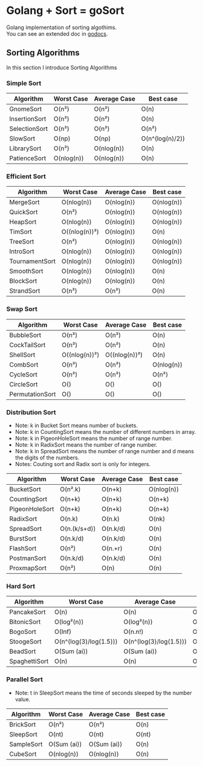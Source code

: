 # Golang + Sort = goSort

Golang implementation of sorting algothims.  
You can see an extended doc in [godocs](https://godoc.org/github.com/Jenazads/golgos/sort).

## Sorting Algorithms

In this section I introduce Sorting Algorithms

### Simple Sort

<center>

| Algorithm | Worst Case | Average Case | Best case |
| --- | --- | --- | --- |
| GnomeSort | O(n²) | O(n²) | O(n) |
| InsertionSort | O(n²) | O(n²) | O(n) |
| SelectionSort | O(n²) | O(n²) | O(n²) |
| SlowSort | O(np) | O(np) | O(n^(log(n)/2)) |
| LibrarySort | O(n²) | O(nlog(n)) | O(n) |
| PatienceSort | O(nlog(n)) | O(nlog(n)) | O(n) |

</center>

### Efficient Sort

<center>

| Algorithm | Worst Case | Average Case | Best case |
| --- | --- | --- | --- |
| MergeSort | O(nlog(n)) | O(nlog(n)) | O(nlog(n)) |
| QuickSort | O(n²) | O(nlog(n)) | O(nlog(n)) |
| HeapSort | O(nlog(n)) | O(nlog(n)) | O(nlog(n)) |
| TimSort | O((nlog(n))²) | O(nlog(n)) | O(n) |
| TreeSort | O(n²) | O(nlog(n)) | O(nlog(n)) |
| IntroSort | O(nlog(n)) | O(nlog(n)) | O(nlog(n)) |
| TournamentSort | O(nlog(n)) | O(nlog(n)) | O(nlog(n)) |
| SmoothSort | O(nlog(n)) | O(nlog(n)) | O(n) |
| BlockSort | O(nlog(n)) | O(nlog(n)) | O(n) |
| StrandSort | O(n²) | O(n²) | O(n) |

</center>

### Swap Sort

<center>

| Algorithm | Worst Case | Average Case | Best case |
| --- | --- | --- | --- |
| BubbleSort | O(n²) | O(n²) | O(n) |
| CockTailSort | O(n²) | O(n²) | O(n) |
| ShellSort | O((nlog(n))²) | O((nlog(n))²) | O(n) |
| CombSort | O(n²) | O(n²) | O(nlog(n)) |
| CycleSort | O(n²) | O(n²) | O(n²) |
| CircleSort | O() | O() | O() |
| PermutationSort | O() | O() | O() |

</center>

### Distribution Sort

* Note: k in Bucket Sort means number of buckets.  
* Note: k in CountingSort means the number of different numbers in array.  
* Note: k in PigeonHoleSort means the number of range number.  
* Note: k in RadixSort means the number of range number.
* Note: k in SpreadSort means the number of range number and d means the digits of the numbers.  
* Notes: Couting sort and Radix sort is only for integers.

<center>

| Algorithm | Worst Case | Average Case | Best case |
| --- | --- | --- | --- |
| BucketSort | O(n².k) | O(n+k) | O(nlog(n)) |
| CountingSort | O(n+k) | O(n+k) | O(n+k) |
| PigeonHoleSort | O(n+k) | O(n+k) | O(n+k) |
| RadixSort | O(n.k) | O(n.k) | O(nk) |
| SpreadSort | O(n.(k/s+d)) | O(n.k/d) | O(n) |
| BurstSort | O(n.k/d) | O(n.k/d) | O(n) |
| FlashSort | O(n²) | O(n.+r) | O(n) |
| PostmanSort | O(n.k/d) | O(n.k/d) | O(n) |
| ProxmapSort | O(n²) | O(n) | O(n) |

</center>

### Hard Sort

<center>

| Algorithm | Worst Case | Average Case | Best case |
| --- | --- | --- | --- |
| PancakeSort | O(n) | O(n) | O(n) |
| BitonicSort | O(log²(n)) | O(log²(n)) | O(log²(n)) |
| BogoSort | O(Inf) | O(n.n!) | O(n) |
| StoogeSort | O(n^(log(3)/log(1.5))) | O(n^(log(3)/log(1.5))) | O(n^(log(3)/log(1.5))) |
| BeadSort | O(Sum (ai)) | O(Sum (ai)) | O(n) |
| SpaghettiSort | O(n) | O(n) | O(n) |

</center>

### Parallel Sort

* Note: t in SleepSort means the time of seconds sleeped by the number value.  

<center>

| Algorithm | Worst Case | Average Case | Best case |
| --- | --- | --- | --- |
| BrickSort | O(n²) | O(n²) | O(n) |
| SleepSort | O(nt) | O(nt) | O(nt) |
| SampleSort | O(Sum (ai)) | O(Sum (ai)) | O(n) |
| CubeSort | O(nlog(n)) | O(nlog(n)) | O(n) |

</center>

